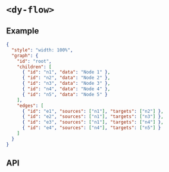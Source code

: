 # `<dy-flow>`

## Example

<gbp-example name="dy-flow" src="https://jspm.dev/duoyun-ui/elements/flow">

```json
{
  "style": "width: 100%",
  "graph": {
    "id": "root",
    "children": [
      { "id": "n1", "data": "Node 1" },
      { "id": "n2", "data": "Node 2" },
      { "id": "n3", "data": "Node 3" },
      { "id": "n4", "data": "Node 4" },
      { "id": "n5", "data": "Node 5" }
    ],
    "edges": [
      { "id": "e1", "sources": ["n1"], "targets": ["n2"] },
      { "id": "e2", "sources": ["n1"], "targets": ["n3"] },
      { "id": "e3", "sources": ["n1"], "targets": ["n4"] },
      { "id": "e4", "sources": ["n4"], "targets": ["n5"] }
    ]
  }
}
```

</gbp-example>

## API

<gbp-api src="/src/elements/flow.ts" name="dy-flow"></gbp-api>
